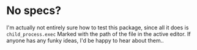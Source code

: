 # No specs?

I'm actually not entirely sure how to test this package, since all it does is `child_process.exec` Marked with the path of the file in the active editor.  If anyone has any funky ideas, I'd be happy to hear about them..
